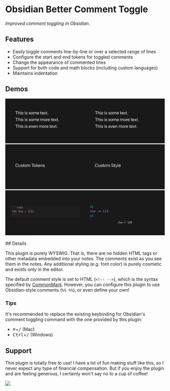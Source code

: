 # Obsidian Better Comment Toggle

*Improved comment toggling in Obsidian.*

## Features

- Easily toggle comments line-by-line or over a selected range of lines
- Configure the start and end tokens for toggled comments
- Change the appearance of commented lines
- Support for both code and math blocks (including custom languages)
- Maintains indentation

## Demos

<p align="center">
  <img src="./assets/01_single.gif" alt="Toggling lines one-by-one" 
  width="50%" /><img src="./assets/02_multi.gif" alt="Toggling a selected range of lines" 
  width="50%" /><img src="./assets/03_tokens.gif" alt="Using custom comment tokens" 
  width="50%" /><img src="./assets/04_style.gif" alt="Using a custom comment appearance" 
  width="50%" /><img src="./assets/05_code.gif" alt="Toggling a comment inside a code block" 
  width="50%" /><img src="./assets/07_latex.gif" alt="Toggling a comment inside a math block" width="50%" />
</p>
## Details

This plugin is purely WYSWIG. That is, there are no hidden HTML tags or other metadata embedded into your notes. The comments exist as you see them in the notes. Any additional styling (e.g. font color) is purely cosmetic and exists only in the editor.

The default comment style is set to HTML (`<!-- -->`), which is the syntax specified by [CommonMark](https://spec.commonmark.org/0.30/#example-624). However, you can configure this plugin to use Obsidian-style comments (`%% %%`), or even define your own!

### Tips

It's recommended to replace the existing keybinding for Obsidian's comment toggling command with the one provided by this plugin:

- <kbd>⌘</kbd>+<kbd>/</kbd> (Mac)
- <kbd>Ctrl</kbd>+<kbd>/</kbd> (Windows)


## Support

This plugin is totally free to use! I have a lot of fun making stuff like this, so I never expect any type of financial compensation. But if you enjoy the plugin and are feeling generous, I certainly won't say no to a cup of coffee!

<a href="https://www.buymeacoffee.com/ginov"><img src="https://img.buymeacoffee.com/button-api/?text=Buy me a coffee&emoji=&slug=ginov&button_colour=007a8a&font_colour=ffffff&font_family=Cookie&outline_colour=ffffff&coffee_colour=FFDD00" /></a>

